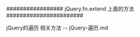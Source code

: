 #################     jQuery.fn.extend 上面的方法     #######################
 
 jQuery的遍历 相关方法  --  jQuery-遍历.md